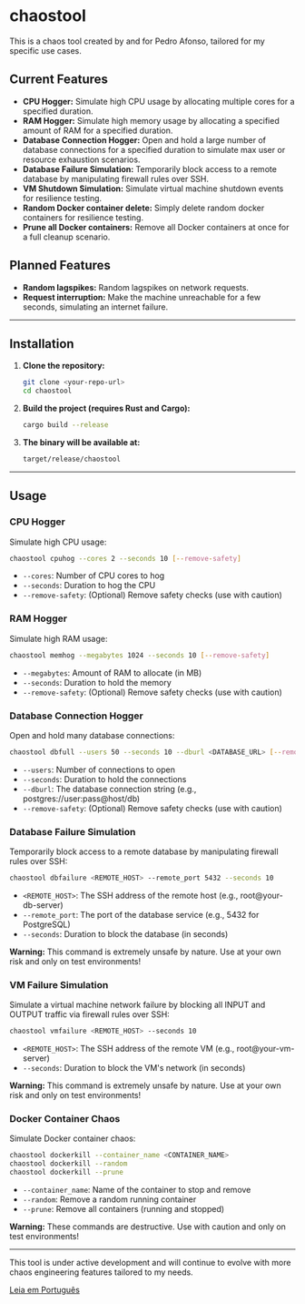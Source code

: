 # chaostool

This is a chaos tool created by and for Pedro Afonso, tailored for my specific use cases.

## Current Features
- **CPU Hogger:** Simulate high CPU usage by allocating multiple cores for a specified duration.
- **RAM Hogger:** Simulate high memory usage by allocating a specified amount of RAM for a specified duration.
- **Database Connection Hogger:** Open and hold a large number of database connections for a specified duration to simulate max user or resource exhaustion scenarios.
- **Database Failure Simulation:** Temporarily block access to a remote database by manipulating firewall rules over SSH.
- **VM Shutdown Simulation:** Simulate virtual machine shutdown events for resilience testing.
- **Random Docker container delete:** Simply delete random docker containers for resilience testing.
- **Prune all Docker containers:** Remove all Docker containers at once for a full cleanup scenario.

## Planned Features
- **Random lagspikes:** Random lagspikes on network requests.
- **Request interruption:** Make the machine unreachable for a few seconds, simulating an internet failure. 
---

## Installation

1. **Clone the repository:**
   ```sh
   git clone <your-repo-url>
   cd chaostool
   ```
2. **Build the project (requires Rust and Cargo):**
   ```sh
   cargo build --release
   ```
3. **The binary will be available at:**
   ```sh
   target/release/chaostool
   ```

---

## Usage

### CPU Hogger
Simulate high CPU usage:
```sh
chaostool cpuhog --cores 2 --seconds 10 [--remove-safety]
```
- `--cores`: Number of CPU cores to hog
- `--seconds`: Duration to hog the CPU
- `--remove-safety`: (Optional) Remove safety checks (use with caution)

### RAM Hogger
Simulate high RAM usage:
```sh
chaostool memhog --megabytes 1024 --seconds 10 [--remove-safety]
```
- `--megabytes`: Amount of RAM to allocate (in MB)
- `--seconds`: Duration to hold the memory
- `--remove-safety`: (Optional) Remove safety checks (use with caution)

### Database Connection Hogger
Open and hold many database connections:
```sh
chaostool dbfull --users 50 --seconds 10 --dburl <DATABASE_URL> [--remove-safety]
```
- `--users`: Number of connections to open
- `--seconds`: Duration to hold the connections
- `--dburl`: The database connection string (e.g., postgres://user:pass@host/db)
- `--remove-safety`: (Optional) Remove safety checks (use with caution)

### Database Failure Simulation
Temporarily block access to a remote database by manipulating firewall rules over SSH:
```sh
chaostool dbfailure <REMOTE_HOST> --remote_port 5432 --seconds 10
```
- `<REMOTE_HOST>`: The SSH address of the remote host (e.g., root@your-db-server)
- `--remote_port`: The port of the database service (e.g., 5432 for PostgreSQL)
- `--seconds`: Duration to block the database (in seconds)

**Warning:** This command is extremely unsafe by nature. Use at your own risk and only on test environments!

### VM Failure Simulation
Simulate a virtual machine network failure by blocking all INPUT and OUTPUT traffic via firewall rules over SSH:
```sh
chaostool vmfailure <REMOTE_HOST> --seconds 10
```
- `<REMOTE_HOST>`: The SSH address of the remote VM (e.g., root@your-vm-server)
- `--seconds`: Duration to block the VM's network (in seconds)

**Warning:** This command is extremely unsafe by nature. Use at your own risk and only on test environments!

### Docker Container Chaos
Simulate Docker container chaos:
```sh
chaostool dockerkill --container_name <CONTAINER_NAME>
chaostool dockerkill --random
chaostool dockerkill --prune
```
- `--container_name`: Name of the container to stop and remove
- `--random`: Remove a random running container
- `--prune`: Remove all containers (running and stopped)

**Warning:** These commands are destructive. Use with caution and only on test environments!

---

This tool is under active development and will continue to evolve with more chaos engineering features tailored to my needs.

[Leia em Português](README-pt)
